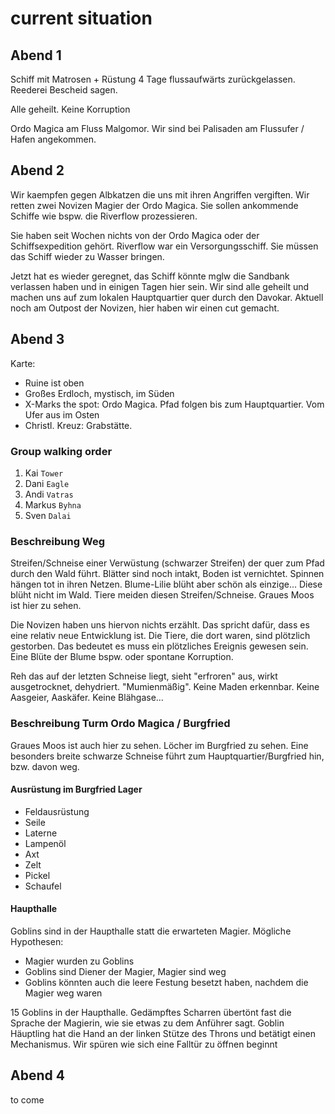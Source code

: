 # current situation

## Abend 1

Schiff mit Matrosen + Rüstung 4 Tage flussaufwärts zurückgelassen. Reederei Bescheid sagen.

Alle geheilt. Keine Korruption

Ordo Magica am Fluss Malgomor. 
Wir sind bei Palisaden am Flussufer / Hafen angekommen.

## Abend 2

Wir kaempfen gegen Albkatzen die uns mit ihren Angriffen vergiften.
Wir retten zwei Novizen Magier der Ordo Magica.
Sie sollen ankommende Schiffe wie bspw. die Riverflow prozessieren.

Sie haben seit Wochen nichts von der Ordo Magica oder der Schiffsexpedition gehört.
Riverflow war ein Versorgungsschiff. Sie müssen das Schiff wieder zu Wasser bringen.

Jetzt hat es wieder geregnet, das Schiff könnte mglw die Sandbank verlassen haben und in einigen Tagen hier sein.
Wir sind alle geheilt und machen uns auf zum lokalen Hauptquartier quer durch den Davokar. 
Aktuell noch am Outpost der Novizen, hier haben wir einen cut gemacht.

## Abend 3
Karte: 
- Ruine ist oben
- Großes Erdloch, mystisch, im Süden
- X-Marks the spot: Ordo Magica. Pfad folgen bis zum Hauptquartier. Vom Ufer aus im Osten
- Christl. Kreuz: Grabstätte.

### Group walking order

1. Kai `Tower`
2. Dani `Eagle`
3. Andi `Vatras`
4. Markus `Byhna`
5. Sven `Dalai`

### Beschreibung Weg

Streifen/Schneise einer Verwüstung (schwarzer Streifen) der quer zum Pfad durch den Wald führt. Blätter sind noch intakt, Boden ist vernichtet. Spinnen hängen tot in ihren Netzen. Blume-Lilie blüht aber schön als einzige... Diese blüht nicht im Wald. Tiere meiden diesen Streifen/Schneise. Graues Moos ist hier zu sehen.

Die Novizen haben uns hiervon nichts erzählt. Das spricht dafür, dass es eine relativ neue Entwicklung ist. Die Tiere, die dort waren, sind plötzlich gestorben. Das bedeutet es muss ein plötzliches Ereignis gewesen sein. Eine Blüte der Blume bspw. oder spontane Korruption.

Reh das auf der letzten Schneise liegt, sieht "erfroren" aus, wirkt ausgetrocknet, dehydriert. "Mumienmäßig". Keine Maden erkennbar. Keine Aasgeier, Aaskäfer. Keine Blähgase...

### Beschreibung Turm Ordo Magica / Burgfried

Graues Moos ist auch hier zu sehen. Löcher im Burgfried zu sehen. Eine besonders breite schwarze Schneise führt zum Hauptquartier/Burgfried hin, bzw. davon weg.

#### Ausrüstung im Burgfried Lager

- Feldausrüstung
- Seile
- Laterne
- Lampenöl
- Axt
- Zelt
- Pickel
- Schaufel

#### Haupthalle

Goblins sind in der Haupthalle statt die erwarteten Magier. Mögliche Hypothesen: 
- Magier wurden zu Goblins
- Goblins sind Diener der Magier, Magier sind weg
- Goblins könnten auch die leere Festung besetzt haben, nachdem die Magier weg waren 

15 Goblins in der Haupthalle. Gedämpftes Scharren übertönt fast die Sprache der Magierin, wie sie etwas zu dem Anführer sagt.
Goblin Häuptling hat die Hand an der linken Stütze des Throns und betätigt einen Mechanismus. Wir spüren wie sich eine Falltür zu öffnen beginnt


## Abend 4

to come
